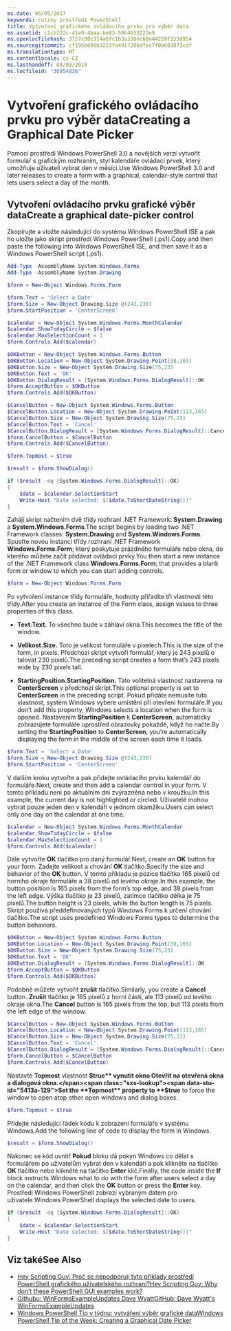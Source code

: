 ```yaml
---
ms.date: 06/05/2017
keywords: rutiny prostředí PowerShell
title: Vytvoření grafického ovládacího prvku pro výběr data
ms.assetid: c1cb722c-41e9-4baa-be83-59b4653222e9
ms.openlocfilehash: 3727c90c314a6fc1b3a338ec60e44259f153d954
ms.sourcegitcommit: cf195b090b3223fa4917206dfec7f0b603873cdf
ms.translationtype: MT
ms.contentlocale: cs-CZ
ms.lasthandoff: 04/09/2018
ms.locfileid: "30954836"
---
```

# <a name="creating-a-graphical-date-picker"></a><span data-ttu-id="5413a-103">Vytvoření grafického ovládacího prvku pro výběr data</span><span class="sxs-lookup"><span data-stu-id="5413a-103">Creating a Graphical Date Picker</span></span>

<span data-ttu-id="5413a-104">Pomocí prostředí Windows PowerShell 3.0 a novějších verzí vytvořit formulář s grafickým rozhraním, styl kalendáře ovládací prvek, který umožňuje uživateli vybrat den v měsíci.</span><span class="sxs-lookup"><span data-stu-id="5413a-104">Use Windows PowerShell 3.0 and later releases to create a form with a graphical, calendar-style control that lets users select a day of the month.</span></span>

## <a name="create-a-graphical-date-picker-control"></a><span data-ttu-id="5413a-105">Vytvoření ovládacího prvku grafické výběr data</span><span class="sxs-lookup"><span data-stu-id="5413a-105">Create a graphical date-picker control</span></span>

<span data-ttu-id="5413a-106">Zkopírujte a vložte následující do systému Windows PowerShell ISE a pak ho uložte jako skript prostředí Windows PowerShell (.ps1).</span><span class="sxs-lookup"><span data-stu-id="5413a-106">Copy and then paste the following into Windows PowerShell ISE, and then save it as a Windows PowerShell script (.ps1).</span></span>

```powershell
Add-Type -AssemblyName System.Windows.Forms
Add-Type -AssemblyName System.Drawing

$form = New-Object Windows.Forms.Form

$form.Text = 'Select a Date'
$form.Size = New-Object Drawing.Size @(243,230)
$form.StartPosition = 'CenterScreen'

$calendar = New-Object System.Windows.Forms.MonthCalendar
$calendar.ShowTodayCircle = $false
$calendar.MaxSelectionCount = 1
$form.Controls.Add($calendar)

$OKButton = New-Object System.Windows.Forms.Button
$OKButton.Location = New-Object System.Drawing.Point(38,165)
$OKButton.Size = New-Object System.Drawing.Size(75,23)
$OKButton.Text = 'OK'
$OKButton.DialogResult = [System.Windows.Forms.DialogResult]::OK
$form.AcceptButton = $OKButton
$form.Controls.Add($OKButton)

$CancelButton = New-Object System.Windows.Forms.Button
$CancelButton.Location = New-Object System.Drawing.Point(113,165)
$CancelButton.Size = New-Object System.Drawing.Size(75,23)
$CancelButton.Text = 'Cancel'
$CancelButton.DialogResult = [System.Windows.Forms.DialogResult]::Cancel
$form.CancelButton = $CancelButton
$form.Controls.Add($CancelButton)

$form.Topmost = $true

$result = $form.ShowDialog()

if ($result -eq [System.Windows.Forms.DialogResult]::OK)
{
    $date = $calendar.SelectionStart
    Write-Host "Date selected: $($date.ToShortDateString())"
}
```

<span data-ttu-id="5413a-107">Zahájí skript načtením dvě třídy rozhraní .NET Framework: **System.Drawing** a **System.Windows.Forms**.</span><span class="sxs-lookup"><span data-stu-id="5413a-107">The script begins by loading two .NET Framework classes: **System.Drawing** and **System.Windows.Forms**.</span></span> <span data-ttu-id="5413a-108">Spusťte novou instanci třídy rozhraní .NET Framework **Windows.Forms.Form**; který poskytuje prázdného formuláře nebo okna, do kterého můžete začít přidávat ovládací prvky.</span><span class="sxs-lookup"><span data-stu-id="5413a-108">You then start a new instance of the .NET Framework class **Windows.Forms.Form**; that provides a blank form or window to which you can start adding controls.</span></span>

```powershell
$form = New-Object Windows.Forms.Form
```

<span data-ttu-id="5413a-109">Po vytvoření instance třídy formuláře, hodnoty přiřadíte tři vlastnosti této třídy.</span><span class="sxs-lookup"><span data-stu-id="5413a-109">After you create an instance of the Form class, assign values to three properties of this class.</span></span>

- <span data-ttu-id="5413a-110">**Text.**</span><span class="sxs-lookup"><span data-stu-id="5413a-110">**Text.**</span></span> <span data-ttu-id="5413a-111">To všechno bude v záhlaví okna.</span><span class="sxs-lookup"><span data-stu-id="5413a-111">This becomes the title of the window.</span></span>

- <span data-ttu-id="5413a-112">**Velikost.**</span><span class="sxs-lookup"><span data-stu-id="5413a-112">**Size.**</span></span> <span data-ttu-id="5413a-113">Toto je velikost formuláře v pixelech.</span><span class="sxs-lookup"><span data-stu-id="5413a-113">This is the size of the form, in pixels.</span></span> <span data-ttu-id="5413a-114">Předchozí skript vytvoří formulář, který je 243 pixelů o talovat 230 pixelů.</span><span class="sxs-lookup"><span data-stu-id="5413a-114">The preceding script creates a form that’s 243 pixels wide by 230 pixels tall.</span></span>

- <span data-ttu-id="5413a-115">**StartingPosition.**</span><span class="sxs-lookup"><span data-stu-id="5413a-115">**StartingPosition.**</span></span> <span data-ttu-id="5413a-116">Tato volitelná vlastnost nastavena na **CenterScreen** v předchozí skript.</span><span class="sxs-lookup"><span data-stu-id="5413a-116">This optional property is set to **CenterScreen** in the preceding script.</span></span> <span data-ttu-id="5413a-117">Pokud přidáte nemusíte tuto vlastnost, systém Windows vybere umístění při otevření formuláře.</span><span class="sxs-lookup"><span data-stu-id="5413a-117">If you don’t add this property, Windows selects a location when the form is opened.</span></span> <span data-ttu-id="5413a-118">Nastavením **StartingPosition** k **CenterScreen**, automaticky zobrazujete formuláře uprostřed obrazovky pokaždé, když ho načte.</span><span class="sxs-lookup"><span data-stu-id="5413a-118">By setting the **StartingPosition** to **CenterScreen**, you’re automatically displaying the form in the middle of the screen each time it loads.</span></span>

```powershell
$form.Text = 'Select a Date'
$form.Size = New-Object Drawing.Size @(243,230)
$form.StartPosition = 'CenterScreen'
```

<span data-ttu-id="5413a-119">V dalším kroku vytvořte a pak přidejte ovládacího prvku kalendář do formuláře.</span><span class="sxs-lookup"><span data-stu-id="5413a-119">Next, create and then add a calendar control in your form.</span></span> <span data-ttu-id="5413a-120">V tomto příkladu není po aktuálním dni zvýrazněná nebo v kroužku.</span><span class="sxs-lookup"><span data-stu-id="5413a-120">In this example, the current day is not highlighted or circled.</span></span> <span data-ttu-id="5413a-121">Uživatelé mohou vybrat pouze jeden den v kalendáři v jednom okamžiku.</span><span class="sxs-lookup"><span data-stu-id="5413a-121">Users can select only one day on the calendar at one time.</span></span>

```powershell
$calendar = New-Object System.Windows.Forms.MonthCalendar
$calendar.ShowTodayCircle = $false
$calendar.MaxSelectionCount = 1
$form.Controls.Add($calendar)
```

<span data-ttu-id="5413a-122">Dále vytvořte **OK** tlačítko pro daný formulář.</span><span class="sxs-lookup"><span data-stu-id="5413a-122">Next, create an **OK** button for your form.</span></span> <span data-ttu-id="5413a-123">Zadejte velikost a chování **OK** tlačítko.</span><span class="sxs-lookup"><span data-stu-id="5413a-123">Specify the size and behavior of the **OK** button.</span></span> <span data-ttu-id="5413a-124">V tomto příkladu je pozice tlačítko 165 pixelů od horního okraje formuláře a 38 pixelů od levého okraje.</span><span class="sxs-lookup"><span data-stu-id="5413a-124">In this example, the button position is 165 pixels from the form’s top edge, and 38 pixels from the left edge.</span></span> <span data-ttu-id="5413a-125">Výška tlačítko je 23 pixelů, zatímco tlačítko délka je 75 pixelů.</span><span class="sxs-lookup"><span data-stu-id="5413a-125">The button height is 23 pixels, while the button length is 75 pixels.</span></span> <span data-ttu-id="5413a-126">Skript používá předdefinovaných typů Windows Forms k určení chování tlačítko.</span><span class="sxs-lookup"><span data-stu-id="5413a-126">The script uses predefined Windows Forms types to determine the button behaviors.</span></span>

```powershell
$OKButton = New-Object System.Windows.Forms.Button
$OKButton.Location = New-Object System.Drawing.Point(38,165)
$OKButton.Size = New-Object System.Drawing.Size(75,23)
$OKButton.Text = 'OK'
$OKButton.DialogResult = [System.Windows.Forms.DialogResult]::OK
$form.AcceptButton = $OKButton
$form.Controls.Add($OKButton)
```

<span data-ttu-id="5413a-127">Podobně můžete vytvořit **zrušit** tlačítko.</span><span class="sxs-lookup"><span data-stu-id="5413a-127">Similarly, you create a **Cancel** button.</span></span> <span data-ttu-id="5413a-128">**Zrušit** tlačítko je 165 pixelů z horní části, ale 113 pixelů od levého okraje okna.</span><span class="sxs-lookup"><span data-stu-id="5413a-128">The **Cancel** button is 165 pixels from the top, but 113 pixels from the left edge of the window.</span></span>

```powershell
$CancelButton = New-Object System.Windows.Forms.Button
$CancelButton.Location = New-Object System.Drawing.Point(113,165)
$CancelButton.Size = New-Object System.Drawing.Size(75,23)
$CancelButton.Text = 'Cancel'
$CancelButton.DialogResult = [System.Windows.Forms.DialogResult]::Cancel
$form.CancelButton = $CancelButton
$form.Controls.Add($CancelButton)
```

<span data-ttu-id="5413a-129">Nastavte **Topmost** vlastnost **$true** vynutit okno Otevřít na otevřená okna a dialogová okna.</span><span class="sxs-lookup"><span data-stu-id="5413a-129">Set the **Topmost** property to **$true** to force the window to open atop other open windows and dialog boxes.</span></span>

```powershell
$form.Topmost = $true
```

<span data-ttu-id="5413a-130">Přidejte následující řádek kódu k zobrazení formuláře v systému Windows.</span><span class="sxs-lookup"><span data-stu-id="5413a-130">Add the following line of code to display the form in Windows.</span></span>

```powershell
$result = $form.ShowDialog()
```

<span data-ttu-id="5413a-131">Nakonec se kód uvnitř **Pokud** bloku dá pokyn Windows co dělat s formulářem po uživatelům vybrat den v kalendáři a pak klikněte na tlačítko **OK** tlačítko nebo klikněte na tlačítko **Enter** klíč.</span><span class="sxs-lookup"><span data-stu-id="5413a-131">Finally, the code inside the **If** block instructs Windows what to do with the form after users select a day on the calendar, and then click the **OK** button or press the **Enter** key.</span></span> <span data-ttu-id="5413a-132">Prostředí Windows PowerShell zobrazí vybraným datem pro uživatele.</span><span class="sxs-lookup"><span data-stu-id="5413a-132">Windows PowerShell displays the selected date to users.</span></span>

```powershell
if ($result -eq [System.Windows.Forms.DialogResult]::OK)
{
    $date = $calendar.SelectionStart
    Write-Host "Date selected: $($date.ToShortDateString())"
}
```

## <a name="see-also"></a><span data-ttu-id="5413a-133">Viz také</span><span class="sxs-lookup"><span data-stu-id="5413a-133">See Also</span></span>

- [<span data-ttu-id="5413a-134">Hey Scripting Guy: Proč se nepodporují tyto příklady prostředí PowerShell grafického uživatelského rozhraní?</span><span class="sxs-lookup"><span data-stu-id="5413a-134">Hey Scripting Guy:  Why don’t these PowerShell GUI examples work?</span></span>](http://go.microsoft.com/fwlink/?LinkId=506644)
- [<span data-ttu-id="5413a-135">Githubu: WinFormsExampleUpdates Dave Wyatt</span><span class="sxs-lookup"><span data-stu-id="5413a-135">GitHub: Dave Wyatt's WinFormsExampleUpdates</span></span>](https://github.com/dlwyatt/WinFormsExampleUpdates)
- [<span data-ttu-id="5413a-136">Windows PowerShell Tip v týdnu: vytváření výběr grafické data</span><span class="sxs-lookup"><span data-stu-id="5413a-136">Windows PowerShell Tip of the Week:  Creating a Graphical Date Picker</span></span>](http://technet.microsoft.com/library/ff730942.aspx)